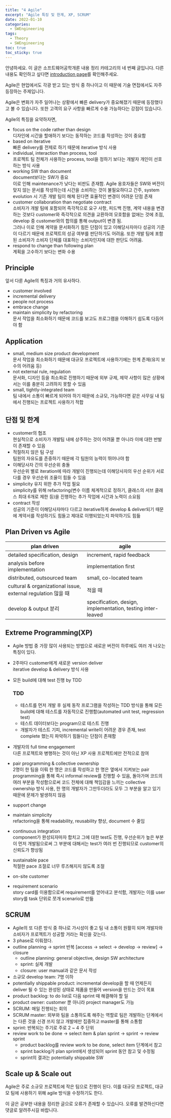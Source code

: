 ```yaml
---
title: "4 Agile"
excerpt: "Agile 특징 및 한계, XP, SCRUM"
date: 2022-01-10
categories:
  - SWEngineering
tags:
  - Theory
  - SWEngineering
toc: true
toc_sticky: true
---
```


안녕하세요.
이 글은 소프트웨어공학개론 내용 정리 카테고리의 네 번째 글입니다. 다른 내용도 확인하고 싶다면 [introduction page](https://dongwon18.github.io/swengineering/SWEngineering_start/)를 확인해주세요.

Agile은 현업에서도 각광 받고 있는 방식 중 하나이고 이 때문에 기술 면접에서도 자주 등장하는 주제입니다. 

Agile은 변화가 자주 일어나는 상황에서 빠른 delivery가 중요해졌기 때문에 등장했다고 볼 수 있습니다. 또한 고객의 요구 사항을 빠르게 수용 가능하다는 강점이 있습니다.

Agile의 특징을 요약하자면, 

- focus on the code rather than design  
디자인에 시간을 할애하기 보다는 동작하는 코드를 작성하는 것이 중요함
- based on iterative  
빠른 delivery를 전제로 하기 때문에 iterative 방식 사용
- individual, interaction than process, tool  
프로젝트 팀 전체가 사용하는 process, tool을 정하기 보다는 개발자 개인이 선호하는 방식 사용
- working SW than document  
document보다는 SW가 중요  
이로 인해 maintenance가 낮다는 비판도 존재함. Agile 옹호자들은 SW와 버전이 맞지 않는 문서를 작성하는데 시간을 소비하는 것이 불필요하다고 간주, system evolution 시 기존 개발 팀이 해체 된다면 효율적인 변경이 어려운 단점 존재
- customer collaboration than negotiate contract  
소비자가 개발 팀에 포함되어 즉각적으로 요구 사항, 피드백 진행, 계약 내용을 변경하는 것보다 customer와 즉각적으로 의견을 교환하여 모호함을 없애는 것에 초점, develop 중 customer와의 합의를 통해 output이 변경 됨.  
그러나 이로 인해 계약을 문서화하기 힘든 단점이 있고 이해당사자마다 성공의 기준이 다르기 때문에 프로젝트의 성공 여부를 판단하기도 어려움. 또한 개발 팀에 포함된 소비자가 소비자 단체를 대표하는 소비자인지에 대한 판단도 어려움.
- respond to change than following plan  
계획을 고수하기 보다는 변화 수용

## Principle

앞서 다룬 Agile의 특징과 거의 유사하다.

- customer involved
- incremental delivery
- people not process
- embrace change
- maintain simplicity by  refactoring  
문서 작업을 최소화하기 때문에 코드를 보고도 프로그램을 이해하기 쉽도록 다듬어야 함

## Application

- small, medium size product development  
문서 작업을 최소화하기 때문에 대규모 프로젝트에 사용하기에는 한계 존재(유지 보수의 어려움 등)
- not external rule, regulation  
문서화, 디자인 등을 최소화로 진행하기 때문에 외부 규제, 제약 사항이 많은 상황에서는 이를 충분히 고려하지 못할 수 있음
- small, tightly-integrated team  
팀 내에서 소통이 빠르게 되어야 하기 때문에 소규모, 가능하다면 같은 사무실 내 팀에서 진행되는 프로젝트 사용하기 적합

## 단점 및 한계

- customer의 협조  
현실적으로 소비자가 개발팀 내에 상주하는 것이 어려울 뿐 아니라 이에 대한 반발이 존재할 수 있음
- 적절하지 않은 팀 구성  
팀원의 자유도를 존중하기 때문에 각 팀원의 능력이 뛰어나야 함
- 이해당사자 간의 우선순위 충돌  
우선순위 별로 iteration에 따라 개발이 진행되는데 이해당사자의 우선 순위가 서로 다를 경우 우선순위 조율이 힘들 수 있음
- simplicity 유지 위한 추가 작업 필요  
simplicity를 위해 refactoring(변수 이름 체계적으로 정하기, 클래스의 서브 클래스 최대 6개로 제한 등)을 진행하는 추가 작업에 시간과 노력이 소요됨
- contract 작성  
성공의 기준이 이해당사자마다 다르고 iterative하게 develop & deliver되기 때문에 계약서를 작성하기도 힘들고 제대로 이행되었는지 파악하기도 힘듦

## Plan Driven vs Agile

| plan driven | agile |
| --- | --- |
| detailed specification, design | increment, rapid feedback |
| analysis before implementation | implementation first |
| distributed, outsourced team | small, co-located team |
| cultural & organizational issue, external regulation 많을 때 | 적을 때 |
| develop & output 분리 | specification, design, implementation, testing inter-leaved |

## Extreme Programming(XP)

- Agile 방법 중 가장 많이 사용되는 방법으로 새로운 버전이 하루에도 여러 개 나오는 특징이 있다.
- 2주마다 customer에게 새로운  version deliver  
iterative develop & delivery 방식 사용
- 모든 build에 대해 test 진행  by TDD
    
    ### TDD
    
    - 테스트를 먼저 개발 후 실제 동작 프로그램을 작성하는 TDD 방식을 통해 모든 build에 대해 테스트를 자동적으로 진행함(automated unit test, regression test)
    - 테스트 데이터보다는 program으로 테스트 진행
    - 개발자가 테스트 기피, incremental write이 어려운 경우 존재, test complete 했는지 파악하기 힘들다는 단점이 존재함
- 개발자의 full time engagement  
다른 프로젝트와 병행하는 것이 아닌 XP 사용 프로젝트에만 전적으로 참여
- pair programming & collective ownership  
2명이 한 팀을 이뤄 한 명은 코드를 작성하고 한 명은 옆에서 지켜보는 pair programming을 통해 즉시 informal review를 진행할 수 있음, 돌아가며 코드의 여러 부분을 작성함으로써 코드 전체에 대해 책임감을 느끼는 collective ownership 방식 사용, 한 명의 개발자가 그만두더라도 모두 그 부분을 알고 있기 때문에 문제가 발생하지 않음
- support change
- maintain simplicity  
refactoring을 통해 readability, reusability 향상, document 수 줄임
- continuous integration  
component가 완성되자마자 합치고 그에 대한 test도 진행, 우선순위가 높은 부분이 먼저 개발됨으로써 그 부분에 대해서는 test가 여러 번 진행되므로 customer의 신뢰도가 향상됨
- sustainable pace  
적절한 pace 조절로 너무 루즈해지지 않도록 조절
- on-site customer
- requirement scenario  
story card를 이용함으로써 requirement를 얻어내고 분석함, 개발자는 이를 user story를 task 단위로 쪼개 scenario로 만듦

## SCRUM

- Agile의 또 다른 방식 중 하나로 가시성이 좋고 팀 내 소통이 원활히 되며 개발자와 소비자가 프로젝트가 성공할 거라는 확신을 갖는다.
- 3 phase로 이뤄졌다.
- outline planning → sprint 반복 [access → select → develop → review] → closure
    - outline planning: general objective, design SW architecture
    - sprint: 실제 개발
    - closure: user manual과 같은 문서 작성
- 소규모 develop team: 7명 이하
- potentially shippable product: incremental develop을 할 때 언제든지 deliver 될 수 있는 완성된 상태로 제품을 만들어 version을 만드는 것이 목표
- product backlog: to do list로 다음 sprint 때 해결해야 할 일
- product owner: customer 뿐 아니라 project manager도 가능
- SCRUM: 매일 진행되는 회의
- SCRUM master: 외부와 팀을 소통하도록 해주는 역할로 팀은 개발하는 단계에서는 다른 것을 신경 쓰지 않고 개발에만 집중하고 master를 통해 소통함
- sprint: 반복되는 주기로 주로 2 ~ 4 주 단위
- review work to be done → select item & plan sprint → sprint → review sprint
    - product backlog를 review work to be done, select item 단계에서 참고
    - sprint backlog가 plan sprint에서 생성되어 sprint  동안 참고 및 수정됨
    - sprint의 결과는 potentially shippable SW

## Scale up & Scale out

Agile은 주로 소규모 프로젝트에 작은 팀으로 진행이 된다. 이를 대규모 프로젝트, 대규모 팀에 사용하기 위해 agile 방식을 수정하기도 한다.  

이 글은 공부한 내용을 정리한 글으로 오류가 존재할 수 있습니다. 오류를 발견하신다면 댓글로 알려주시길 바랍니다.
